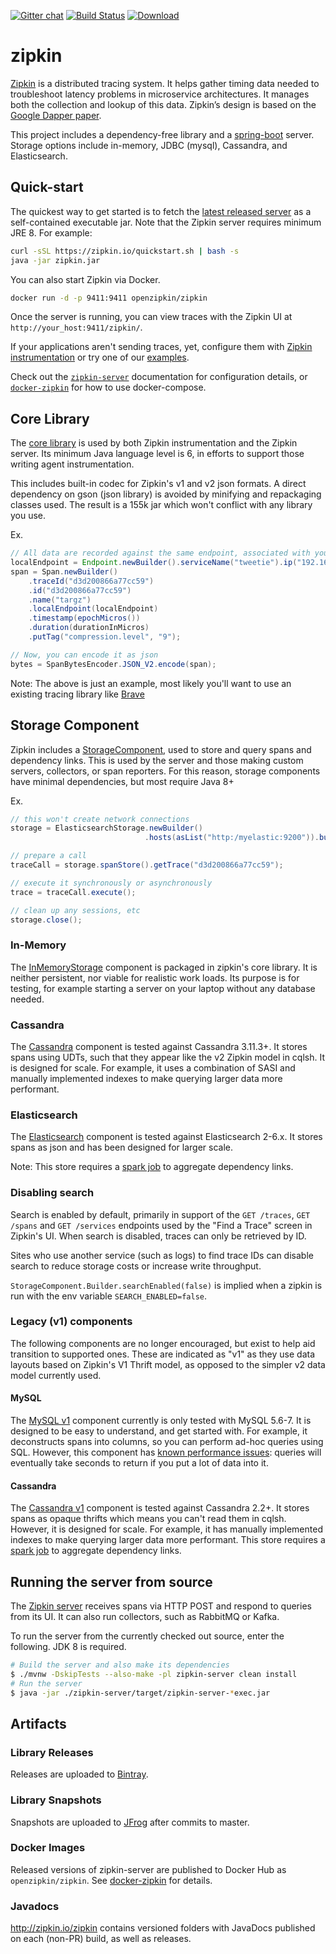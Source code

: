 [![Gitter chat](http://img.shields.io/badge/gitter-join%20chat%20%E2%86%92-brightgreen.svg)](https://gitter.im/openzipkin/zipkin) [![Build Status](https://travis-ci.org/openzipkin/zipkin.svg?branch=master)](https://travis-ci.org/openzipkin/zipkin) [![Download](https://api.bintray.com/packages/openzipkin/maven/zipkin/images/download.svg) ](https://bintray.com/openzipkin/maven/zipkin/_latestVersion)

# zipkin
[Zipkin](http://zipkin.io) is a distributed tracing system. It helps gather timing data needed to troubleshoot latency problems in microservice architectures. It manages both the collection and lookup of this data. Zipkin’s design is based on the [Google Dapper paper](http://research.google.com/pubs/pub36356.html).

This project includes a dependency-free library and a [spring-boot](http://projects.spring.io/spring-boot/) server. Storage options include in-memory, JDBC (mysql), Cassandra, and Elasticsearch.

## Quick-start

The quickest way to get started is to fetch the [latest released server](https://search.maven.org/remote_content?g=io.zipkin.java&a=zipkin-server&v=LATEST&c=exec) as a self-contained executable jar. Note that the Zipkin server requires minimum JRE 8. For example:

```bash
curl -sSL https://zipkin.io/quickstart.sh | bash -s
java -jar zipkin.jar
```

You can also start Zipkin via Docker.
```bash
docker run -d -p 9411:9411 openzipkin/zipkin
```

Once the server is running, you can view traces with the Zipkin UI at `http://your_host:9411/zipkin/`.

If your applications aren't sending traces, yet, configure them with [Zipkin instrumentation](https://zipkin.io/pages/existing_instrumentations.html) or try one of our [examples](https://github.com/openzipkin?utf8=%E2%9C%93&q=example).

Check out the [`zipkin-server`](/zipkin-server) documentation for configuration details, or [`docker-zipkin`](https://github.com/openzipkin/docker-zipkin) for how to use docker-compose.

## Core Library
The [core library](zipkin2/src/main/java/zipkin2) is used by both Zipkin instrumentation and the Zipkin server. Its minimum Java language level is 6, in efforts to support those writing agent instrumentation.

This includes built-in codec for Zipkin's v1 and v2 json formats. A direct dependency on gson (json library) is avoided by minifying and repackaging classes used. The result is a 155k jar which won't conflict with any library you use.

Ex.
```java
// All data are recorded against the same endpoint, associated with your service graph
localEndpoint = Endpoint.newBuilder().serviceName("tweetie").ip("192.168.0.1").build()
span = Span.newBuilder()
    .traceId("d3d200866a77cc59")
    .id("d3d200866a77cc59")
    .name("targz")
    .localEndpoint(localEndpoint)
    .timestamp(epochMicros())
    .duration(durationInMicros)
    .putTag("compression.level", "9");

// Now, you can encode it as json
bytes = SpanBytesEncoder.JSON_V2.encode(span);
```

Note: The above is just an example, most likely you'll want to use an existing tracing library like [Brave](https://github.com/openzipkin/brave)

## Storage Component
Zipkin includes a [StorageComponent](zipkin2/src/main/java/zipkin2/storage/StorageComponent.java), used to store and query spans and
dependency links. This is used by the server and those making custom
servers, collectors, or span reporters. For this reason, storage
components have minimal dependencies, but most require Java 8+

Ex.
```java
// this won't create network connections
storage = ElasticsearchStorage.newBuilder()
                              .hosts(asList("http:/myelastic:9200")).build();

// prepare a call
traceCall = storage.spanStore().getTrace("d3d200866a77cc59");

// execute it synchronously or asynchronously
trace = traceCall.execute();

// clean up any sessions, etc
storage.close();
```

### In-Memory
The [InMemoryStorage](zipkin2/src/main/java/zipkin2/storage/InMemoryStorage.java) component is packaged in zipkin's core library. It
is neither persistent, nor viable for realistic work loads. Its purpose
is for testing, for example starting a server on your laptop without any
database needed.

### Cassandra
The [Cassandra](zipkin-storage/cassandra) component is tested against
Cassandra 3.11.3+. It stores spans using UDTs, such that they appear like
the v2 Zipkin model in cqlsh. It is designed for scale. For example, it
uses a combination of SASI and manually implemented indexes to make
querying larger data more performant.

### Elasticsearch
The [Elasticsearch](zipkin-storage/elasticsearch) component is tested against Elasticsearch 2-6.x.
It stores spans as json and has been designed for larger scale.

Note: This store requires a [spark job](https://github.com/openzipkin/zipkin-dependencies) to aggregate dependency links.

### Disabling search
Search is enabled by default, primarily in support of the `GET /traces`,
`GET /spans` and `GET /services` endpoints used by the "Find a Trace"
screen in Zipkin's UI. When search is disabled, traces can only be
retrieved by ID.

Sites who use another service (such as logs) to find trace IDs can
disable search to reduce storage costs or increase write throughput.

`StorageComponent.Builder.searchEnabled(false)` is implied when a zipkin
is run with the env variable `SEARCH_ENABLED=false`.

### Legacy (v1) components
The following components are no longer encouraged, but exist to help aid
transition to supported ones. These are indicated as "v1" as they use
data layouts based on Zipkin's V1 Thrift model, as opposed to the
simpler v2 data model currently used.

#### MySQL
The [MySQL v1](zipkin-storage/mysql-v1) component currently is only
tested with MySQL 5.6-7. It is designed to be easy to understand, and
get started with. For example, it deconstructs spans into columns, so
you can perform ad-hoc queries using SQL. However, this component has
[known performance issues](https://github.com/openzipkin/zipkin/issues/1233): queries will eventually take seconds to return
if you put a lot of data into it.

#### Cassandra
The [Cassandra v1](zipkin-storage/cassandra-v1) component is tested
against Cassandra 2.2+. It stores spans as opaque thrifts which means
you can't read them in cqlsh. However, it is designed for scale. For
example, it has manually implemented indexes to make querying larger
data more performant. This store requires a [spark job](https://github.com/openzipkin/zipkin-dependencies) to aggregate
dependency links.

## Running the server from source
The [Zipkin server](zipkin-server) receives spans via HTTP POST and respond to queries
from its UI. It can also run collectors, such as RabbitMQ or Kafka.

To run the server from the currently checked out source, enter the
following. JDK 8 is required.
```bash
# Build the server and also make its dependencies
$ ./mvnw -DskipTests --also-make -pl zipkin-server clean install
# Run the server
$ java -jar ./zipkin-server/target/zipkin-server-*exec.jar
```

## Artifacts
### Library Releases
Releases are uploaded to [Bintray](https://bintray.com/openzipkin/maven/zipkin).
### Library Snapshots
Snapshots are uploaded to [JFrog](http://oss.jfrog.org/artifactory/oss-snapshot-local) after commits to master.
### Docker Images
Released versions of zipkin-server are published to Docker Hub as `openzipkin/zipkin`.
See [docker-zipkin](https://github.com/openzipkin/docker-zipkin) for details.
### Javadocs
http://zipkin.io/zipkin contains versioned folders with JavaDocs published on each (non-PR) build, as well
as releases.

